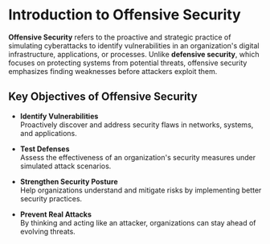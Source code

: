 # Introduction to Offensive Security

**Offensive Security** refers to the proactive and strategic practice of simulating cyberattacks to identify vulnerabilities in an organization's digital infrastructure, applications, or processes. Unlike **defensive security**, which focuses on protecting systems from potential threats, offensive security emphasizes finding weaknesses before attackers exploit them.

## Key Objectives of Offensive Security

- **Identify Vulnerabilities**  
  Proactively discover and address security flaws in networks, systems, and applications.

- **Test Defenses**  
  Assess the effectiveness of an organization's security measures under simulated attack scenarios.

- **Strengthen Security Posture**  
  Help organizations understand and mitigate risks by implementing better security practices.

- **Prevent Real Attacks**  
  By thinking and acting like an attacker, organizations can stay ahead of evolving threats.
